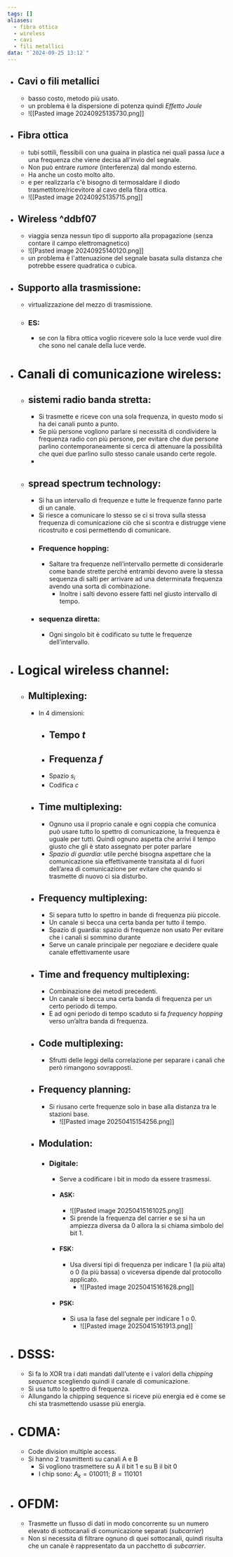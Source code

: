 ```yaml
---
tags: []
aliases:
  - fibra ottica
  - wireless
  - cavi
  - fili metallici
data: "`2024-09-25 13:12`"
---
```

- ## Cavi o fili metallici
	- basso costo, metodo più usato.
	- un problema è la dispersione di potenza quindi _Effetto Joule_
	- ![[Pasted image 20240925135730.png]]
- ## Fibra ottica
	- tubi sottili, flessibili con una guaina in plastica nei quali passa _luce_ a una frequenza che viene decisa all'invio del segnale.
	- Non può entrare _rumore_ (interferenza) dal mondo esterno. 
	- Ha anche un costo molto alto.
	- e per realizzarla c'è bisogno di termosaldare il diodo trasmettitore/ricevitore al cavo della fibra ottica.
	- ![[Pasted image 20240925135715.png]]
- ## Wireless ^ddbf07
	- viaggia senza nessun tipo di supporto alla propagazione (senza contare il campo elettromagnetico)
	- ![[Pasted image 20240925140120.png]]
	- un problema è l'attenuazione del segnale basata sulla distanza che potrebbe essere quadratica o cubica. 
- ## Supporto alla trasmissione:
	- virtualizzazione del mezzo di trasmissione.
	- ### ES: 
		- se con la fibra ottica voglio ricevere solo la luce verde vuol dire che sono nel canale della luce verde.
- # Canali di comunicazione wireless:
	- ## sistemi radio banda stretta:
		- Si trasmette e riceve con una sola frequenza, in questo modo si ha dei canali punto a punto.
		- Se più persone vogliono parlare si necessità di condividere la frequenza radio con più persone, per evitare che due persone parlino contemporaneamente si cerca di attenuare la possibilità che quei due parlino sullo stesso canale usando certe regole.
		- 
	- ## spread spectrum technology:
		- Si ha un intervallo di frequenze e tutte le frequenze fanno parte di un canale.
		- Si riesce a comunicare lo stesso se ci si trova sulla stessa frequenza di comunicazione ciò che si scontra e distrugge viene ricostruito e così permettendo di comunicare.
		- ### Frequence hopping:
			- Saltare tra frequenze nell’intervallo permette di considerarle come bande strette perché entrambi devono avere la stessa sequenza di salti per arrivare ad una determinata frequenza avendo una sorta di combinazione.
				- Inoltre i salti devono essere fatti nel giusto intervallo di tempo.
		- ### sequenza diretta:
			- Ogni singolo bit è codificato su tutte le frequenze dell’intervallo.
- # Logical wireless channel:
	- ## Multiplexing:
		- In 4 dimensioni: 
			- Tempo $t$
				- 
			- Frequenza $f$
				- 
			- Spazio $s_{i}$
			- Codifica $c$
		- ## Time multiplexing:
			- Ognuno usa il proprio canale e ogni coppia che comunica può usare tutto lo spettro di comunicazione, la frequenza è uguale per tutti. Quindi ognuno aspetta che arrivi il tempo giusto che gli è stato assegnato per poter parlare 
			- _Spazio di guardia_: utile perché bisogna aspettare che la comunicazione sia effettivamente transitata al di fuori dell’area di comunicazione per evitare che quando si trasmette di nuovo ci sia disturbo.
		- ## Frequency multiplexing:
			- Si separa tutto lo spettro in bande di frequenza più piccole.
			- Un canale si becca una certa banda per tutto il tempo.
			- Spazio di guardia: spazio di frequenze non usato Per evitare che i canali si sommino durante 
			- Serve un canale principale per negoziare e decidere quale canale effettivamente usare
		- ## Time and frequency multiplexing:
			- Combinazione dei metodi precedenti.
			- Un canale si becca una certa banda di frequenza per un certo periodo di tempo. 
			- E ad ogni periodo di tempo scaduto si fa _frequency hopping_ verso un’altra banda di frequenza.
		- ## Code multiplexing:
			- Sfrutti delle leggi della correlazione per separare i canali che però rimangono sovrapposti.
		- ## Frequency planning:
			- Si riusano certe frequenze solo in base alla distanza tra le stazioni base.
				- ![[Pasted image 20250415154256.png]]
		- ## Modulation:
			- ### Digitale:
				- Serve a codificare i bit in modo da essere trasmessi.
				- #### ASK:
					- ![[Pasted image 20250415161025.png]]
					- Si prende la frequenza del carrier e se si ha un ampiezza diversa da 0 allora la si chiama simbolo del bit 1.
				- #### FSK:
					- Usa diversi tipi di frequenza per indicare 1 (la più alta) o 0 (la più bassa) o viceversa dipende dal protocollo applicato.
						- ![[Pasted image 20250415161628.png]]
				- #### PSK:
					- Si usa la fase del segnale per indicare 1 o 0.
						- ![[Pasted image 20250415161913.png]]
- # DSSS:
	- Si fa lo XOR tra i dati mandati dall'utente e i valori della _chipping sequence_ scegliendo quindi il canale di comunicazione.
	- Si usa tutto lo spettro di frequenza.
	- Allungando la chipping sequence si riceve più energia ed è come se chi sta trasmettendo usasse più energia.
- # CDMA:
	- Code division multiple access.
	- Si hanno 2 trasmittenti su canali A e B 
		- Si vogliono trasmettere su A il bit 1 e su B il bit 0
		- I chip sono: $A_{k}=010011$; $B=110101$
- # OFDM:
	- Trasmette un flusso di dati in modo concorrente su un numero elevato di sottocanali di comunicazione separati (_subcarrier_)
	- Non si necessita di filtrare ognuno di quei sottocanali, quindi risulta che un canale è rappresentato da un pacchetto di _subcarrier_.
